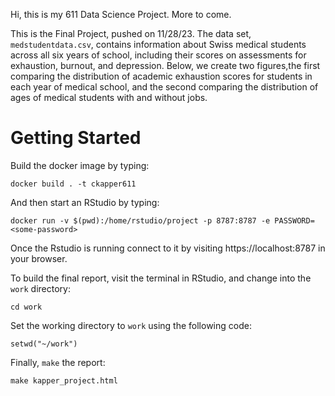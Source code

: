 Hi, this is my 611 Data Science Project. More to come.

This is the Final Project, pushed on 11/28/23. The data set, `medstudentdata.csv`, contains information about Swiss medical students across all six years of school, including their scores on assessments for exhaustion, burnout, and depression. Below, we create two figures,the first comparing the distribution of academic exhaustion scores for students in each year of medical school, and the second comparing the distribution of ages of medical students with and without jobs.

Getting Started
===============

Build the docker image by typing:
```
docker build . -t ckapper611
```

And then start an RStudio by typing:

```
docker run -v $(pwd):/home/rstudio/project -p 8787:8787 -e PASSWORD=<some-password>
```

Once the Rstudio is running connect to it by visiting
https://localhost:8787 in your browser. 

To build the final report, visit the terminal in RStudio, and change into the `work` directory:
```
cd work
```

Set the working directory to `work` using the following code:
```
setwd("~/work")
```

Finally, `make` the report:
```
make kapper_project.html
```